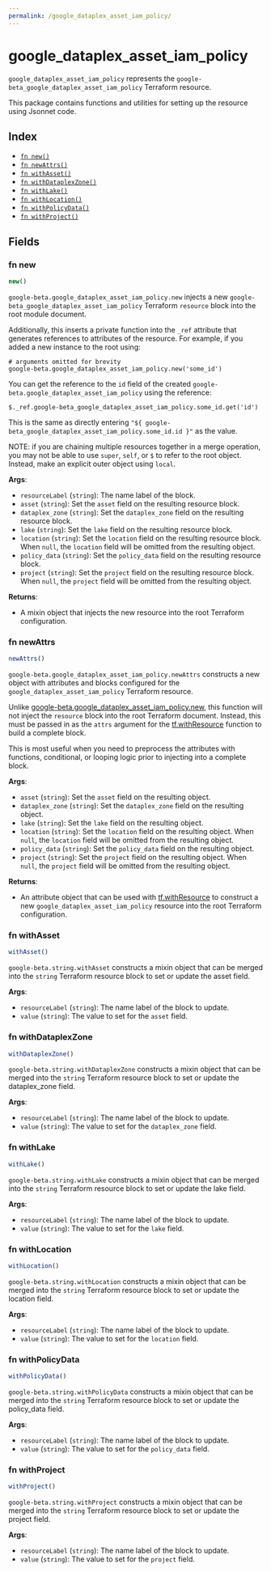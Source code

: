 ```yaml
---
permalink: /google_dataplex_asset_iam_policy/
---
```


# google_dataplex_asset_iam_policy

`google_dataplex_asset_iam_policy` represents the `google-beta_google_dataplex_asset_iam_policy` Terraform resource.



This package contains functions and utilities for setting up the resource using Jsonnet code.


## Index

* [`fn new()`](#fn-new)
* [`fn newAttrs()`](#fn-newattrs)
* [`fn withAsset()`](#fn-withasset)
* [`fn withDataplexZone()`](#fn-withdataplexzone)
* [`fn withLake()`](#fn-withlake)
* [`fn withLocation()`](#fn-withlocation)
* [`fn withPolicyData()`](#fn-withpolicydata)
* [`fn withProject()`](#fn-withproject)

## Fields

### fn new

```ts
new()
```


`google-beta.google_dataplex_asset_iam_policy.new` injects a new `google-beta_google_dataplex_asset_iam_policy` Terraform `resource`
block into the root module document.

Additionally, this inserts a private function into the `_ref` attribute that generates references to attributes of the
resource. For example, if you added a new instance to the root using:

    # arguments omitted for brevity
    google-beta.google_dataplex_asset_iam_policy.new('some_id')

You can get the reference to the `id` field of the created `google-beta.google_dataplex_asset_iam_policy` using the reference:

    $._ref.google-beta_google_dataplex_asset_iam_policy.some_id.get('id')

This is the same as directly entering `"${ google-beta_google_dataplex_asset_iam_policy.some_id.id }"` as the value.

NOTE: if you are chaining multiple resources together in a merge operation, you may not be able to use `super`, `self`,
or `$` to refer to the root object. Instead, make an explicit outer object using `local`.

**Args**:
  - `resourceLabel` (`string`): The name label of the block.
  - `asset` (`string`): Set the `asset` field on the resulting resource block.
  - `dataplex_zone` (`string`): Set the `dataplex_zone` field on the resulting resource block.
  - `lake` (`string`): Set the `lake` field on the resulting resource block.
  - `location` (`string`): Set the `location` field on the resulting resource block. When `null`, the `location` field will be omitted from the resulting object.
  - `policy_data` (`string`): Set the `policy_data` field on the resulting resource block.
  - `project` (`string`): Set the `project` field on the resulting resource block. When `null`, the `project` field will be omitted from the resulting object.

**Returns**:
- A mixin object that injects the new resource into the root Terraform configuration.


### fn newAttrs

```ts
newAttrs()
```


`google-beta.google_dataplex_asset_iam_policy.newAttrs` constructs a new object with attributes and blocks configured for the `google_dataplex_asset_iam_policy`
Terraform resource.

Unlike [google-beta.google_dataplex_asset_iam_policy.new](#fn-new), this function will not inject the `resource`
block into the root Terraform document. Instead, this must be passed in as the `attrs` argument for the
[tf.withResource](https://github.com/tf-libsonnet/core/tree/main/docs#fn-withresource) function to build a complete block.

This is most useful when you need to preprocess the attributes with functions, conditional, or looping logic prior to
injecting into a complete block.

**Args**:
  - `asset` (`string`): Set the `asset` field on the resulting object.
  - `dataplex_zone` (`string`): Set the `dataplex_zone` field on the resulting object.
  - `lake` (`string`): Set the `lake` field on the resulting object.
  - `location` (`string`): Set the `location` field on the resulting object. When `null`, the `location` field will be omitted from the resulting object.
  - `policy_data` (`string`): Set the `policy_data` field on the resulting object.
  - `project` (`string`): Set the `project` field on the resulting object. When `null`, the `project` field will be omitted from the resulting object.

**Returns**:
  - An attribute object that can be used with [tf.withResource](https://github.com/tf-libsonnet/core/tree/main/docs#fn-withresource) to construct a new `google_dataplex_asset_iam_policy` resource into the root Terraform configuration.


### fn withAsset

```ts
withAsset()
```

`google-beta.string.withAsset` constructs a mixin object that can be merged into the `string`
Terraform resource block to set or update the asset field.



**Args**:
  - `resourceLabel` (`string`): The name label of the block to update.
  - `value` (`string`): The value to set for the `asset` field.


### fn withDataplexZone

```ts
withDataplexZone()
```

`google-beta.string.withDataplexZone` constructs a mixin object that can be merged into the `string`
Terraform resource block to set or update the dataplex_zone field.



**Args**:
  - `resourceLabel` (`string`): The name label of the block to update.
  - `value` (`string`): The value to set for the `dataplex_zone` field.


### fn withLake

```ts
withLake()
```

`google-beta.string.withLake` constructs a mixin object that can be merged into the `string`
Terraform resource block to set or update the lake field.



**Args**:
  - `resourceLabel` (`string`): The name label of the block to update.
  - `value` (`string`): The value to set for the `lake` field.


### fn withLocation

```ts
withLocation()
```

`google-beta.string.withLocation` constructs a mixin object that can be merged into the `string`
Terraform resource block to set or update the location field.



**Args**:
  - `resourceLabel` (`string`): The name label of the block to update.
  - `value` (`string`): The value to set for the `location` field.


### fn withPolicyData

```ts
withPolicyData()
```

`google-beta.string.withPolicyData` constructs a mixin object that can be merged into the `string`
Terraform resource block to set or update the policy_data field.



**Args**:
  - `resourceLabel` (`string`): The name label of the block to update.
  - `value` (`string`): The value to set for the `policy_data` field.


### fn withProject

```ts
withProject()
```

`google-beta.string.withProject` constructs a mixin object that can be merged into the `string`
Terraform resource block to set or update the project field.



**Args**:
  - `resourceLabel` (`string`): The name label of the block to update.
  - `value` (`string`): The value to set for the `project` field.
